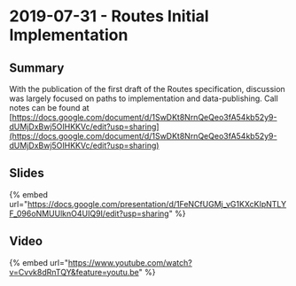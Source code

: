 # 2019-07-31 - Routes Initial Implementation

## Summary

With the publication of the first draft of the Routes specification, discussion was largely focused on paths to implementation and data-publishing. Call notes can be found at [https://docs.google.com/document/d/1SwDKt8NrnQeQeo3fA54kb52y9-dUMjDxBwj5OIHKKVc/edit?usp=sharing](https://docs.google.com/document/d/1SwDKt8NrnQeQeo3fA54kb52y9-dUMjDxBwj5OIHKKVc/edit?usp=sharing)

## Slides

{% embed url="https://docs.google.com/presentation/d/1FeNCfUGMj_vG1KXcKIpNTLYF_096oNMUUlknO4UIQ9I/edit?usp=sharing" %}



## Video

{% embed url="https://www.youtube.com/watch?v=Cvvk8dRnTQY&feature=youtu.be" %}

